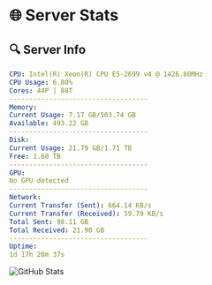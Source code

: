 # 🌐 Server Stats
## 🔍 Server Info
```yaml
CPU: Intel(R) Xeon(R) CPU E5-2699 v4 @ 1426.80MHz
CPU Usage: 6.80%
Cores: 44P | 88T
-----------------------------------
Memory:
Current Usage: 7.17 GB/503.74 GB
Available: 493.22 GB
-----------------------------------
Disk:
Current Usage: 21.79 GB/1.71 TB
Free: 1.60 TB
-----------------------------------
GPU:
No GPU detected
-----------------------------------
Network:
Current Transfer (Sent): 664.14 KB/s
Current Transfer (Received): 59.79 KB/s
Total Sent: 98.11 GB
Total Received: 21.90 GB
-----------------------------------
Uptime:
1d 17h 20m 37s
```
![GitHub Stats](https://img.shields.io/badge/Updated-2025-04-21_10:29:25-blue)